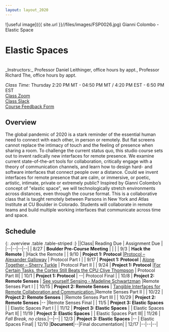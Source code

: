 ```yaml
---
layout: layout_2020
---
```


![useful image]({{ site.url }}//files/images/FSP0026.jpg)
Gianni Colombo - Elastic Space

# Elastic Spaces

<br>
_Instructors:_ Professor Daniel Leithinger, office hours by appt., Professor Richard The, office hours by appt. <br>

_Class Time:_ Thursday 2:20 PM MT -	04:50 PM MT / 4:20 PM EST - 6:50 PM EST <br>
[Class Zoom](https://newschool.zoom.us/j/94390523430?pwd=Q0xXeDh2NldCT1VzR1hPYjgrUkQzdz09) <br>
[Class Slack]() <br>
[Course Feedback Form]()

## Overview

The global pandemic of 2020 is a stark reminder of the essential human need to connect with each other, in person or remotely. But flat screens cannot replace the intimacy of touch and the feeling of presence when sharing a room. To challenge the current status quo, this studio course sets out to invent radically new interfaces for remote presence. We examine current state-of-the-art tools for collaboration, critically engage with a theory of communication channels, and learn how to design hard- and software interfaces that connect people over a distance. Could we invent interfaces for remote presence that are calm, or immersive, or poetic, artistic, intimate, private or extremely public? Inspired by Gianni Colombo’s concept of "elastic space", we will technologically stretch environments across distances, even through the course format. This is a collaborative class that is taught remotely between Parsons in New York and Atlas Institute at CU Boulder in Colorado. Students will collaborate in remote teams and build multiple working interfaces that communicate across time and space.

## Schedule

{: .overview .table .table-striped :}
||Class| Reading Due | Assignment Due |
|--|--|--|--|
| 8/27 | **Boulder Pre-Course Meeting** | | |
| 9/3 | **Hack the Remote** | |Hack the Remote |
| 9/10 | **Project 1: Protocol** |[Protocol – Alexander Galloway](https://drive.google.com/file/d/1RRuc6sDgTbcmZSIAXo71ynRJ5iz7A5_w/view?usp=sharing) | Protocol Part I |
| 9/17 | **Project 1: Protocol** | [Alone Together – Sherry Turkle](https://drive.google.com/file/d/1TSfV57eJJPVYw4dRlmRrQZE4f3U_NYAP/view?usp=sharing) |  Protocol Part II |
| 9/24 | **Project 1: Protocol** |[For Certain Tasks, the Cortex Still Beats the CPU	Clive Thompson](https://www.wired.com/2007/06/ff-humancomp/) | Protocol Part III|
| 10/1 | **Project 1: Protocol** | --|  Protocol Final |
| 10/8 | **Project 2: Remote Senses** | [See yourself Sensing - Madeline Schwartzman](https://drive.google.com/file/d/17B2jhGivurpM3n0A9JGZoN1RsMLm5elv/view?usp=sharing)  |Remote Senses Part I  |
| 10/15 | **Project 2: Remote Senses** | [Tangible Interfaces for Remote Collaboration and Communication.](https://trackr-media.tangiblemedia.org/publishedmedia/Papers/315-Tangible%20Interfaces%20for%20Remote/Published/PDF)|Remote Senses Part II |
| 10/22 | **Project 2: Remote Senses** | |Remote Senses Part III  |
| 10/29 | **Project 2: Remote Senses** |-- |Remote Senses Final |
| 11/5 | **Project 3: Elastic Spaces** | | Elastic Spaces Part I |
| 11/12 | **Project 3: Elastic Spaces** | |  Elastic Spaces Part II|
| 11/19 | **Project 3: Elastic Spaces** | | Elastic Spaces Part III|
| 11/26 | _Fall Break, no class._|--|--|
| 12/3 | **Project 3: Elastic Spaces** |-- | Elastic Spaces Final|
| 12/10 |**Document**|--|Final documentation|
| 12/17 |--|--|--|
